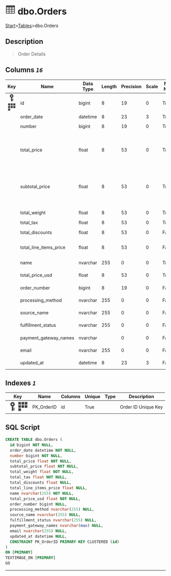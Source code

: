 # ![logo](../Images/table.svg) dbo.Orders

[Start](../start.md)>[Tables](./Tables.md)>dbo.Orders

## [](#Description) Description

> Order Details

## [](#Columns) Columns _`16`_

|Key|Name|Data Type|Length|Precision|Scale|Not Null|Description
|---|---|---|---|---|---|---|---
|[![Primary Key PK_OrderID](../Images/primarykey.svg)](#Indexes)[![Cluster Key PK_OrderID](../Images/Cluster.svg)](#Indexes)|id|bigint|8|19|0|True||||False|False|Order ID|
| |order_date|datetime|8|23|3|True|Order Date|
| |number|bigint|8|19|0|True|Order Number|
| |total_price|float|8|53|0|True|Order Total Price - including shipping, taxes & discounts|
| |subtotal_price|float|8|53|0|True|Order Subtotal - including discounts, not shipping or taxes|
| |total_weight|float|8|53|0|True|Order Weight|
| |total_tax|float|8|53|0|True|Total Tax|
| |total_discounts|float|8|53|0|False|Total Order Discounts|
| |total_line_items_price|float|8|53|0|False|Total Line Item Price per Order|
| |name|nvarchar|255|0|0|True|Order Name|
| |total_price_usd|float|8|53|0|True|Order total price|
| |order_number|bigint|8|19|0|False|Order Number|
| |processing_method|nvarchar|255|0|0|False|Payment Method|
| |source_name|nvarchar|255|0|0|False|Source of Order|
| |fulfillment_status|nvarchar|255|0|0|False|Fulfillment Status|
| |payment_gateway_names|nvarchar||0|0|False|Payment Gateway|
| |email|nvarchar|255|0|0|False| Customer Email|
| |updated_at|datetime|8|23|3|False|Last order update|

## [](#Indexes) Indexes _`1`_

|Key|Name|Columns|Unique|Type|Description
|---|---|---|---|---|---
|[![Primary Key PK_OrderID](../Images/primarykey.svg)](#Indexes)[![Cluster Key PK_OrderID](../Images/Cluster.svg)](#Indexes)|PK_OrderID|id|True||Order ID Unique Key|

## [](#SqlScript) SQL Script

```SQL
CREATE TABLE dbo.Orders (
  id bigint NOT NULL,
  order_date datetime NOT NULL,
  number bigint NOT NULL,
  total_price float NOT NULL,
  subtotal_price float NOT NULL,
  total_weight float NOT NULL,
  total_tax float NOT NULL,
  total_discounts float NULL,
  total_line_items_price float NULL,
  name nvarchar(255) NOT NULL,
  total_price_usd float NOT NULL,
  order_number bigint NULL,
  processing_method nvarchar(255) NULL,
  source_name nvarchar(255) NULL,
  fulfillment_status nvarchar(255) NULL,
  payment_gateway_names nvarchar(max) NULL,
  email nvarchar(255) NULL,
  updated_at datetime NULL,
  CONSTRAINT PK_OrderID PRIMARY KEY CLUSTERED (id)
)
ON [PRIMARY]
TEXTIMAGE_ON [PRIMARY]
GO
```

___
